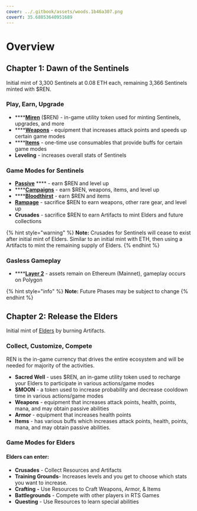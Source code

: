 ```yaml
---
cover: ../.gitbook/assets/woods.1b46a307.png
coverY: 35.68853640951689
---
```


# Overview

## **Chapter 1: Dawn of the Sentinels**

Initial mint of 3,300 Sentinels at 0.08 ETH each, remaining 3,366 Sentinels minted with $REN.

### Play, Earn, Upgrade

* ****[**Miren**](../economy/miren.md) ($REN) - in-game utility token used for minting Sentinels, upgrades, and more
* ****[**Weapons**](../elves/weapons.md) - equipment that increases attack points and speeds up certain game modes
* ****[**Items**](../elves/items.md) - one-time use consumables that provide buffs for certain game modes
* **Leveling** - increases overall stats of Sentinels

### Game Modes for Sentinels

* [**Passive**](../sentinels-game-play/passive.md) **** - earn $REN and level up
* ****[**Campaigns**](../sentinels-game-play/campaigns.md) - earn $REN, weapons, items, and level up
* ****[**Bloodthirst**](../sentinels-game-play/bloodthirst.md) - earn $REN and items
* [**Rampage**](../sentinels-game-play/rampage.md) - sacrifice $REN to earn weapons, other rare gear, and level up
* **Crusades** - sacrifice $REN to earn Artifacts to mint Elders and future collections

{% hint style="warning" %}
**Note:** Crusades for Sentinels will cease to exist after initial mint of Elders. Similar to an initial mint with ETH, then using a Artifacts to mint the remaining supply of Elders.
{% endhint %}

### Gasless Gameplay&#x20;

* ****[**Layer 2**](polygon-gameplay.md) - assets remain on Ethereum (Mainnet), gameplay occurs on Polygon

{% hint style="info" %}
**Note:** Future Phases may be subject to change
{% endhint %}

## **Chapter 2: Release the Elders**

Initial mint of [Elders](../elves/elders-wip.md) by burning Artifacts.

### Collect, Customize, Compete

REN is the in-game currency that drives the entire ecosystem and will be needed for majority of the activities.

* **Sacred Well** - uses $REN, an in-game utility token used to recharge your Elders to participate in various actions/game modes
* **$MOON** - a token used to increase probability and decrease cooldown time in various actions/game modes
* **Weapons** - equipment that increases attack points, health, points, mana, and may obtain passive abilities&#x20;
* **Armor** - equipment that increases health points&#x20;
* **Items** - has various buffs which increases attack points, health, points, mana, and may obtain passive abilities.&#x20;

### Game Modes for Elders

#### Elders can enter:

* **Crusades** - Collect Resources and Artifacts
* **Training Grounds**- Increases levels and you get to choose which stats you want to increase.
* **Crafting** **-** Use Resources to Craft Weapons, Armor, & Items
* **Battlegrounds** - Compete with other players in RTS Games
* **Questing** - Use Resources to learn special abilities&#x20;
